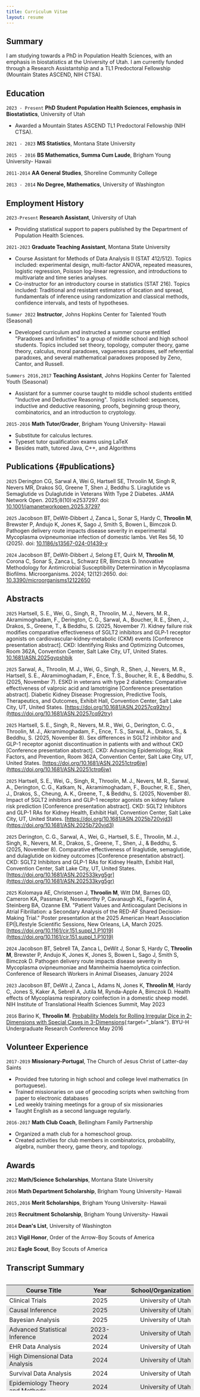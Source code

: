 ```yaml
---
title: Curriculum Vitae
layout: resume
---
```

 
## Summary

I am studying towards a PhD in Population Health Sciences, with an emphasis in biostatistics at the University of Utah. I am currently funded through a Research Assistantship and a TL1 Predoctoral Fellowship (Mountain States ASCEND, NIH CTSA).

## Education

`2023 - Present`
**PhD Student Population Health Sciences, emphasis in Biostatistics**, 
University of Utah

- Awarded a Mountain States ASCEND TL1 Predoctoral Fellowship (NIH CTSA).

`2021 - 2023`
**MS Statistics**, 
Montana State University

`2015 - 2016`
**BS Mathematics, Summa Cum Laude**, 
Brigham Young University- Hawaii

`2011-2014`
**AA General Studies**, 
Shoreline Community College

`2013 - 2014`
**No Degree, Mathematics**, 
University of Washington

## Employment History

`2023-Present`
**Research Assistant**, University of Utah

- Providing statistical support to papers published by the Department of Population Health Sciences.

`2021-2023`
**Graduate Teaching Assistant**, Montana State University 

- Course Assistant for Methods of Data Analysis II (STAT 412/512). Topics included: experimental design, multi-factor ANOVA, repeated measures, logistic regression, Poisson log-linear regression, and introductions to multivariate and time series analyses.
- Co-instructor for an introductory course in statistics (STAT 216). Topics included: Traditional and resistant estimators of location and spread, fundamentals of inference using randomization and classical methods, confidence intervals, and tests of hypotheses.

`Summer 2022`
**Instructor**, Johns Hopkins Center for Talented Youth (Seasonal) 

- Developed curriculum and instructed a summer course entitled "Paradoxes and Infinities" to a group of middle school and high school students. Topics included set theory, topology, computer theory, game theory, calculus, moral paradoxes, vagueness paradoxes, self referential paradoxes, and several mathematical paradoxes proposed by Zeno, Cantor, and Russell.

`Summers 2016,2017`
**Teaching Assistant**, Johns Hopkins Center for Talented Youth (Seasonal) 

- Assistant for a summer course taught to middle school students entitled "Inductive and Deductive Reasoning". Topics included: sequences, inductive and deductive reasoning, proofs, beginning group theory, combinatorics, and an introduction to cryptology.

`2015-2016`
**Math Tutor/Grader**, Brigham Young University- Hawaii 

- Substitute for calculus lectures.
- Typeset tutor qualification exams using LaTeX
- Besides math, tutored Java, C++, and Algorithms

## Publications {#publications}
`2025`
Derington CG, Sarwal A, Wei G, Hartsell SE, Throolin M, Singh R, Nevers MR, Drakos SG, Greene T, Shen J, Beddhu S. Liraglutide vs Semaglutide vs Dulaglutide in Veterans With Type 2 Diabetes. JAMA Network Open. 2025;8(10):e2537297. doi: [10.1001/jamanetworkopen.2025.37297](https://doi.org/10.1001/jamanetworkopen.2025.37297)

`2025`
Jacobson BT, DeWit-Dibbert J, Zanca L,  Sonar S, Hardy C, **Throolin M**, Brewster P, Andujo K, Jones K, Sago J, Smith S, Bowen L, Bimczok D. Pathogen delivery route impacts disease severity in experimental Mycoplasma ovipneumoniae infection of domestic lambs. Vet Res 56, 10 (2025). doi: [10.1186/s13567-024-01439-y](https://doi.org/10.1186/s13567-024-01439-y)

`2024`
Jacobson BT, DeWit-Dibbert J, Selong ET, Quirk M, **Throolin M**, Corona C, Sonar S, Zanca L, Schwarz ER, Bimczok D. Innovative Methodology for Antimicrobial Susceptibility Determination in Mycoplasma Biofilms. Microorganisms. 2024; 12(12):2650. doi: [10.3390/microorganisms12122650](https://doi.org/10.3390/microorganisms12122650)

## Abstracts

`2025`
Hartsell, S. E., Wei, G., Singh, R., Throolin, M. J., Nevers, M. R., Akramimoghadam, F., Derington, C. G., Sarwal, A., Boucher, R. E., Shen, J., Drakos, S., Greene, T., & Beddhu, S. (2025, November 7). Kidney failure risk modifies comparative effectiveness of SGLT2 inhibitors and GLP‑1 receptor agonists on cardiovascular‑kidney‑metabolic (CKM) events [Conference presentation abstract]. CKD: Identifying Risks and Optimizing Outcomes, Room 362A, Convention Center, Salt Lake City, UT, United States. [10.1681/ASN.2025gvpshbjk](https://doi.org/10.1681/ASN.2025gvpshbjk)

`2025`
Sarwal, A., Throolin, M. J., Wei, G., Singh, R., Shen, J., Nevers, M. R., Hartsell, S. E., Akramimoghadam, F., Ence, T. S., Boucher, R. E., & Beddhu, S. (2025, November 7). ESKD in veterans with type 2 diabetes: Comparative effectiveness of valproic acid and lamotrigine [Conference presentation abstract]. Diabetic Kidney Disease: Progression, Predictive Tools, Therapeutics, and Outcomes, Exhibit Hall, Convention Center, Salt Lake City, UT, United States. [https://doi.org/10.1681/ASN.20257cq92try](https://doi.org/10.1681/ASN.20257cq92try)

`2025`
Hartsell, S. E., Singh, R., Nevers, M. R., Wei, G., Derington, C. G., Throolin, M. J., Akramimoghadam, F., Ence, T. S., Sarwal, A., Drakos, S., & Beddhu, S. (2025, November 8). Sex differences in SGLT2 inhibitor and GLP-1 receptor agonist discontinuation in patients with and without CKD [Conference presentation abstract]. CKD: Advancing Epidemiology, Risk Factors, and Prevention, Room 362A, Convention Center, Salt Lake City, UT, United States. [https://doi.org/10.1681/ASN.20251ctrq6jw](https://doi.org/10.1681/ASN.20251ctrq6jw)

`2025`
Hartsell, S. E., Wei, G., Singh, R., Throolin, M. J., Nevers, M. R., Sarwal, A., Derington, C. G., Katkam, N., Akramimoghadam, F., Boucher, R. E., Shen, J., Drakos, S., Cheung, A. K., Greene, T., & Beddhu, S. (2025, November 8). Impact of SGLT2 inhibitors and GLP-1 receptor agonists on kidney failure risk prediction [Conference presentation abstract]. CKD: SGLT2 Inhibitors and GLP-1 RAs for Kidney Health, Exhibit Hall, Convention Center, Salt Lake City, UT, United States. [https://doi.org/10.1681/ASN.2025b720vjd3](https://doi.org/10.1681/ASN.2025b720vjd3)

`2025`
Derington, C. G., Sarwal, A., Wei, G., Hartsell, S. E., Throolin, M. J., Singh, R., Nevers, M. R., Drakos, S., Greene, T., Shen, J., & Beddhu, S. (2025, November 8). Comparative effectiveness of liraglutide, semaglutide, and dulaglutide on kidney outcomes [Conference presentation abstract]. CKD: SGLT2 Inhibitors and GLP-1 RAs for Kidney Health, Exhibit Hall, Convention Center, Salt Lake City, UT, United States. [https://doi.org/10.1681/ASN.202533kyg5gr](https://doi.org/10.1681/ASN.202533kyg5gr)

`2025`
Kolomaya AE, Christensen J, **Throolin M**, Witt DM, Barnes GD, Cameron KA, Passman R, Noseworthy P, Cavanaugh KL, Fagerlin A, Steinberg BA, Ozanne EM. "Patient Values and Anticoagulant Decisions in Atrial Fibrillation: a Secondary Analysis of the RED-AF Shared Decision-Making Trial." Poster presentation at the 2025 American Heart Association EPI|Lifestyle Scientific Sessions, New Orleans, LA, March 2025. [https://doi.org/10.1161/cir.151.suppl_1.P1019](https://doi.org/10.1161/cir.151.suppl_1.P1019)

`2024`
Jacobson BT, Sebrell TA, Zanca L, DeWit J, Sonar S, Hardy C, **Throolin M**, Brewster P, Andujo K, Jones K, Jones S, Bowen L, Sago J, Smith S, Bimczok D.
Pathogen delivery route impacts disease severity in Mycoplasma ovipneumoniae and Mannheimia haemolytica coinfection.
Conference of Research Workers in Animal Diseases, January 2024

`2023`
Jacobson BT, DeWit J, Zanca L, Adams N, Jones K, **Throolin M**, Hardy C, Jones S, Kaker A, Sebrell A, Jutila M,  Rynda-Apple A, Bimczok D.
Health effects of Mycoplasma respiratory coinfection in a domestic sheep model.
NIH Institute of Translational Health Sciences Summit, May 2023

`2016`
Barino K, **Throolin M**.
[Probability Models for Rolling Irregular Dice in 2-Dimensions with Special Cases in 3-Dimensions](/documents/shaved_die.pdf){:target="_blank"}.
BYU-H Undergraduate Research Conference May 2016

## Volunteer Experience

`2017-2019`
**Missionary-Portugal**, The Church of Jesus Christ of Latter-day Saints

- Provided free tutoring in high school and college level mathematics (in portuguese).
- Trained missionaries on use of geocoding scripts when switching from paper to electronic databases
- Led weekly training meetings for a group of six missionaries
- Taught English as a second language regularly.

`2016-2017`
**Math Club Coach**, Bellingham Family Partnership

- Organized a math club for a homeschool group.
- Created activities for club members in combinatorics, probability, algebra, number theory, game theory, and topology.

## Awards
`2022`
**Math/Science Scholarships**, Montana State University

`2016`
**Math Department Scholarship**, Brigham Young University- Hawaii

`2015,2016`
**Merit Scholarships**, Brigham Young University- Hawaii

`2015`
**Recruitment Scholarship**, Brigham Young University- Hawaii

`2014`
**Dean's List**, University of Washington

`2013`
**Vigil Honor**, Order of the Arrow-Boy Scouts of America

`2012`
**Eagle Scout**, Boy Scouts of America

## Transcript Summary

<style>
.table-wrapper {
  overflow-y: scroll;
  height: 300px;
  width: 100%;
}
th {
  position: -webkit-sticky;
  position: sticky;
  top: 0;
  z-index: 2;
  background-color: #DCDCDC;
}
  table th:first-of-type {
    width: 40%;
}
table th:nth-of-type(2) {
    width: 20%;
}
table th:nth-of-type(3) {
    width: 40%;
}
tr:nth-child(even) {
  background-color: #E8E8E8!important;
}
</style>

<div class="table-wrapper" markdown="block">

| **Course Title** | **Year** | **School/Organization** |
|-----------------------|:-----------:|-----------------------:|
| Clinical Trials | 2025  | University of Utah |
| Causal Inference | 2025  | University of Utah |
| Bayesian Analysis | 2025  | University of Utah |
| Advanced Statistical Inference | 2023-2024  | University of Utah |
| EHR Data Analysis | 2024  | University of Utah |
| High Dimensional Data Analysis | 2024  | University of Utah |
| Survival Data Analysis | 2024  | University of Utah |
| Epidemiology Theory and Methods | 2024  | University of Utah |
| Adv. Computing in R | 2024  | University of Utah |
| Multilevel Models | 2023 | University of Utah |
| Statistical Practice | 2023 | University of Utah |
| Experimental Design | 2023  | Montana State University |
| Advanced Mathematical Statistics | 2023  | Montana State University |
| Statistical Consulting | 2022-2023  | Montana State University |
| Mixed Effects Models | 2022  | Montana State University |
| Time Series Analysis | 2022  | Montana State University |
| Bayesian Data Analysis | 2022  | Montana State University |
| Multivariate Analysis | 2022  | Montana State University |
| Mathematical Statistics | 2021-2022  | Montana State University |
| Linear Models/Regression Analysis | 2021-2022  | Montana State University |
| Computational Theory | 2016 | Brigham Young University-Hawaii |
| Algorithms and Complexity | 2016 | Brigham Young University-Hawaii |
| Numerical Methods | 2015-2016 | Brigham Young University-Hawaii |
| Real Analysis | 2015-2016 | Brigham Young University-Hawaii |
| Abstract Algebra | 2015-2016 | Brigham Young University-Hawaii |
| Differential Equations | 2014| University of Washington |
| Multivariate Calculus | 2014| University of Washington |

</div>

